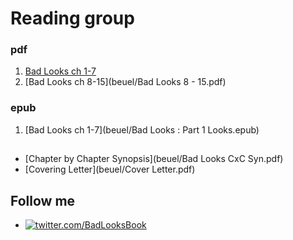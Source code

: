 # Reading group
### pdf
  1. [Bad Looks ch 1-7](beuel/Bad-Looks-1-25.pdf)
  2. [Bad Looks ch 8-15](beuel/Bad Looks 8 - 15.pdf)
### epub
  1. [Bad Looks ch 1-7](beuel/Bad Looks : Part 1 Looks.epub)
##
  - [Chapter by Chapter Synopsis](beuel/Bad Looks CxC Syn.pdf)
  - [Covering Letter](beuel/Cover Letter.pdf)  
## Follow me
  - [![twitter.com/BadLooksBook](https://img.shields.io:/twitter/follow/BadLooksBook?style=social)](https://twitter.com/BadLooksBook)
